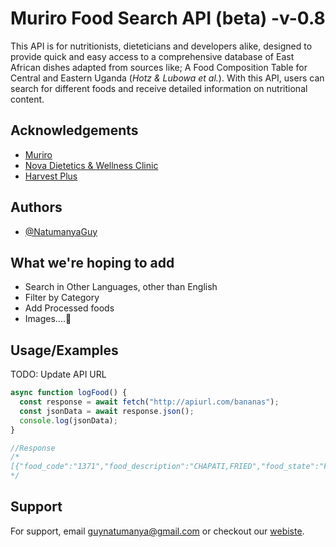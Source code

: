 # Muriro Food Search API (beta) -v-0.8

This API is for nutritionists, dieteticians and developers alike, designed to provide quick and easy access to a comprehensive database of East African dishes adapted from sources like; A Food Composition Table for Central and Eastern Uganda (_Hotz & Lubowa et al._).
With this API, users can search for different foods and receive detailed information on nutritional content.

## Acknowledgements

- [Muriro](https://muriro.com)
- [Nova Dietetics & Wellness Clinic](https://novadietetics.com)
- [Harvest Plus](https://www.harvestplus.org/publications/a-food-composition-table-for-central-and-eastern-uganda/)

## Authors

- [@NatumanyaGuy](https://github.com/NatumanyaGuy)

## What we're hoping to add

- Search in Other Languages, other than English
- Filter by Category
- Add Processed foods
- Images....🤔

## Usage/Examples

TODO: Update API URL

```javascript
async function logFood() {
  const response = await fetch("http://apiurl.com/bananas");
  const jsonData = await response.json();
  console.log(jsonData);
}

//Response
/*
[{"food_code":"1371","food_description":"CHAPATI,FRIED","food_state":"Fried","food_state_code":"4","fct_source":"USDA-21","fct_source_code":"18413","fct_source_descr":"Based on USDA #18413 Bread,pita,white,unenriched; carotenoids assumed = 0 based on Vitamin A RAE = 0","water_source_descr":"","retention_source":"","retention_source_code":"","retention_source_descr":"","food_group":"GRAINS AND GRAIN PRODUCTS","food_group_code":"2","water_g":"32.1","dry_matter_g":"67.9","energy_kcal":"275","protein_g":"9.1","lipid_total_g":"1.2","carbohydrate_g":"55.7","fiber_g":"2","calcium_mg":"86","iron_mg":"1.4","zinc_mg":"0.8","vit_c_mg":"0","thiamin_mg":"0.267","riboflavin_mg":"0.097","niacin_mg":"2.142","vit_b6_mg":"0.034","folate_total_mcg":"24","folic_acid_mcg":"0","folate_food_mcg":"24","folate_dfe_mcg":"24","vit_b12_mcg":"0","vit_a_iu":"0","vit_a_rae_mcg":"0","retinol_mcg":"0","alpha_carot_mcg":"0","beta_carot_mcg":"0","beta_crypt_mcg":"0"}]
*/
```

## Support

For support, email guynatumanya@gmail.com or checkout our [webiste](https://muriro.com).
